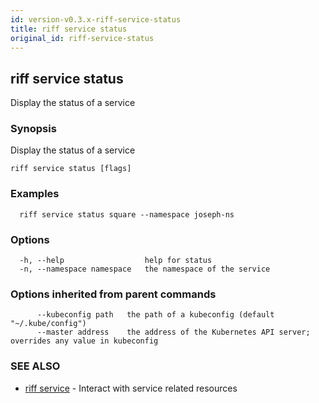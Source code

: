 ```yaml
---
id: version-v0.3.x-riff-service-status
title: riff service status
original_id: riff-service-status
---
```

## riff service status

Display the status of a service

### Synopsis

Display the status of a service

```
riff service status [flags]
```

### Examples

```
  riff service status square --namespace joseph-ns
```

### Options

```
  -h, --help                  help for status
  -n, --namespace namespace   the namespace of the service
```

### Options inherited from parent commands

```
      --kubeconfig path   the path of a kubeconfig (default "~/.kube/config")
      --master address    the address of the Kubernetes API server; overrides any value in kubeconfig
```

### SEE ALSO

* [riff service](riff_service.md)	 - Interact with service related resources

